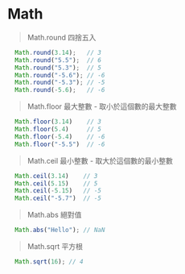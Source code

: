 # Math 

> Math.round 四捨五入
```js
  Math.round(3.14);   // 3
  Math.round("5.5");  // 6
  Math.round("5.3");  // 5
  Math.round("-5.6"); // -6
  Math.round("-5.3"); // -5
  Math.round(-5.6);   // -6
```

> Math.floor 最大整數 - 取小於這個數的最大整數
```js
  Math.floor(3.14)    // 3
  Math.floor(5.4)     // 5
  Math.floor(-5.4)    // -6
  Math.floor("-5.5")  // -6
```

> Math.ceil 最小整數 - 取大於這個數的最小整數
```js
  Math.ceil(3.14)    // 3
  Math.ceil(5.15)    // 5
  Math.ceil(-5.15)   // -5
  Math.ceil("-5.7")  // -5
```

> Math.abs 絕對值
```js
  Math.abs("Hello"); // NaN
```

> Math.sqrt 平方根
```js
  Math.sqrt(16); // 4
```
